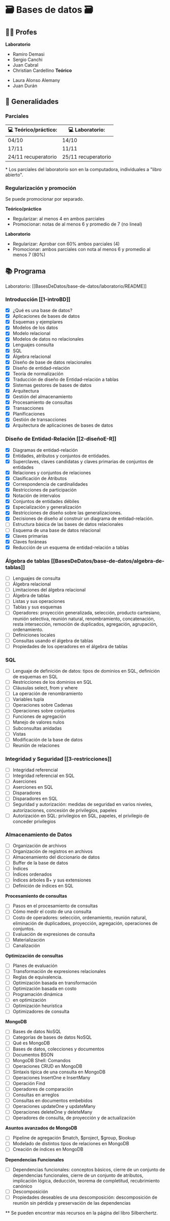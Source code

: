 # 🗃️ Bases de datos 🗃️

## 👨‍🏫️ Profes
**Laboratorio**
* Ramiro Demasi
* Sergio Canchi
* Juan Cabral
* Christian Cardellino
**Teórico**
+ Laura Alonso Alemany
+ Juan Durán
  
## 📆️ Generalidades
### **Parciales** 
| 💻️ Teórico/práctico: | 💻️ Laboratorio: |
| --- | --- |
| 04/10 | 14/10 | 
| 17/11 | 11/11 | 
| 24/11 recuperatorio | 25/11 recuperatorio | 

\* Los parciales del laboratorio son en la computadora, individuales a "libro abierto".

### Regularización y promoción
Se puede promocionar por separado.

**Teórico/práctico**  
* Regularizar: al menos 4 en ambos parciales
* Promocionar: notas de al menos 6 y promedio de 7 (no lineal)

**Laboratorio**
* Regularizar: Aprobar con 60% ambos parciales (4)
* Promocionar: ambos parciales con nota al menos 6 y promedio al menos 7 (80%)

## 📚️ Programa
Laboratorio: [[BasesDeDatos/base-de-datos/laboratorio/README]]
### **Introducción** [[1-introBD]] 
- [x] ¿Qué es una base de datos?
- [x] Aplicaciones de bases de datos
- [x] Esquemas y ejemplares
- [x] Modelos de los datos
- [x] Modelo relacional
- [x] Modelos de datos no relacionales
- [x] Lenguajes consulta
- [x] SQL
- [x] Álgebra relacional
- [x] Diseño de base de datos relacionales
- [x] Diseño de entidad-relación
- [x] Teoría de normalización
- [x] Traducción de diseño de Entidad-relación a tablas
- [x] Sistemas gestores de bases de datos
- [x] Arquitectura
- [x] Gestión del almacenamiento
- [x] Procesamiento de consultas
- [x] Transacciones
- [x] Planificaciones
- [x] Gestión de transacciones
- [x] Arquitectura de aplicaciones de bases de datos

### **Diseño de Entidad-Relación** [[2-diseñoE-R]]
- [x] Diagramas de entidad-relación
- [x] Entidades, atributos y conjuntos de entidades.
- [x] Superclaves, claves candidatas y claves primarias de conjuntos de entidades
- [x] Relaciones y conjuntos de relaciones
- [x] Clasificación de Atributos
- [x] Correspondencia de cardinalidades
- [x] Restricciones de participación
- [x] Notación de intervalos
- [x] Conjuntos de entidades débiles
- [x] Especialización y generalización
- [x] Restricciones de diseño sobre las generalizaciones.
- [x] Decisiones de diseño al construir un diagrama de entidad-relación.
- [ ] Estructura básica de las bases de datos relacionales
- [ ] Esquema de una base de datos relacional
- [x] Claves primarias
- [x] Claves foráneas
- [x] Reducción de un esquema de entidad-relación a tablas

### **Álgebra de tablas** [[BasesDeDatos/base-de-datos/algebra-de-tablas]] 

- [ ] Lenguajes de consulta
- [ ] Álgebra relacional
- [ ] Limitaciones del álgebra relacional
- [ ] Álgebra de tablas
- [ ] Listas y sus operaciones
- [ ] Tablas y sus esquemas
- [ ] Operadores: proyección generalizada, selección, producto cartesiano,
     reunión selectiva, reunión natural, renombramiento, concatenación,
     resta intersección, remoción de duplicados, agregación, agrupación,
     ordenamiento.
- [ ] Definiciones locales
- [ ] Consultas usando el álgebra de tablas
- [ ] Propiedades de los operadores en el álgebra de tablas

### **SQL**
- [ ] Lenguaje de definición de datos: tipos de dominios en SQL, definición de
     esquemas en SQL
- [ ] Restricciones de los dominios en SQL
- [ ] Cláusulas select, from y where
- [ ] La operación de renombramiento
- [ ] Variables tupla
- [ ] Operaciones sobre Cadenas
- [ ] Operaciones sobre conjuntos
- [ ] Funciones de agregación
- [ ] Manejo de valores nulos
- [ ] Subconsultas anidadas
- [ ] Vistas
- [ ] Modificación de la base de datos
- [ ] Reunión de relaciones

### **Integridad y Seguridad** [[3-restricciones]] 
- [ ] Integridad referencial
- [ ] Integridad referencial en SQL
- [ ] Aserciones
- [ ] Aserciones en SQL
- [ ] Disparadores
- [ ] Disparadores en SQL
- [ ] Seguridad y autorización: medidas de seguridad en varios niveles,
     autorizaciones, concesión de privilegios, papeles
- [ ] Autorización en SQL: privilegios en SQL, papeles, el privilegio de conceder
     privilegios

### **Almacenamiento de Datos**
- [ ] Organización de archivos
- [ ] Organización de registros en archivos
- [ ] Almacenamiento del diccionario de datos
- [ ] Buffer de la base de datos 
- [ ] Índices
- [ ] Índices ordenados
- [ ] Índices árboles B+ y sus extensiones
- [ ] Definición de índices en SQL

**Procesamiento de consultas**
- [ ] Pasos en el procesamiento de consultas
- [ ] Cómo medir el costo de una consulta
- [ ] Costo de operadores: selección, ordenamiento, reunión natural, eliminación
     de duplicadoes, proyección, agregación, operaciones de conjuntos.
- [ ] Evaluación de expresiones de consulta
- [ ] Materialización
- [ ] Canalización

**Optimización de consultas**
- [ ] Planes de evaluación
- [ ] Transformación de expresiones relacionales
- [ ] Reglas de equivalencia.
- [ ] Optimización basada en transformación
- [ ] Optimización basada en costo
- [ ] Programación dinámica
- [ ] en optimización
- [ ] Optimización heurística
- [ ] Optimizadores de consulta

**MongoDB**
- [ ] Bases de datos NoSQL
- [ ] Categorías de bases de datos NoSQL
- [ ] Qué es MongoDB
- [ ] Bases de datos, colecciones y documentos
- [ ] Documentos BSON
- [ ] MongoDB Shell: Comandos 
- [ ] Operaciones CRUD en MongoDB
- [ ] Sintaxis típica de una consulta en MongoDB
- [ ] Operaciones InsertOne e InsertMany
- [ ] Operación Find
- [ ] Operadores de comparación
- [ ] Consultas en arreglos
- [ ] Consultas en documentos embebidos
- [ ] Operaciones updateOne y updateMany
- [ ] Operaciones deleteOne y deleteMany
- [ ] Operadores de consulta, de proyección y de actualización

**Asuntos avanzados de MongoDB**
- [ ] Pipeline de agregación $match, $project, $group, $lookup
- [ ] Modelado de distintos tipos de relaciones en MongoDB
- [ ] Creación de índices en MongoDB

**Dependencias Funcionales**
- [ ] Dependencias funcionales: conceptos básicos, cierre de un conjunto de
     dependencias funcionales, cierre de un conjunto de atributos, implicación
     lógica, deducción, teorema de completitud, recubrimiento canónico
- [ ] Descomposición
- [ ] Propiedades deseables de una descomposición: descomposición de reunión sin
     pérdida y preservación de las dependencias

** Se pueden encontrar más recursos en la página del libro Silberchertz.
